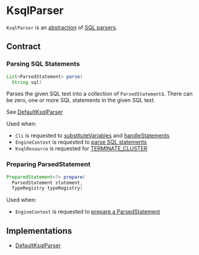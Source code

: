 # KsqlParser

`KsqlParser` is an [abstraction](#contract) of [SQL parsers](#implementations).

## Contract

### <span id="parse"> Parsing SQL Statements

```java
List<ParsedStatement> parse(
  String sql)
```

Parses the given SQL text into a collection of `ParsedStatement`s. There can be zero, one or more SQL statements in the given SQL text.

See [DefaultKsqlParser](DefaultKsqlParser.md#parse)

Used when:

* `Cli` is requested to [substituteVariables](cli/Cli.md#substituteVariables) and [handleStatements](cli/Cli.md#handleStatements)
* `EngineContext` is requested to [parse SQL statements](EngineContext.md#parse)
* `KsqlResource` is requested for [TERMINATE_CLUSTER](rest/KsqlResource.md#TERMINATE_CLUSTER)

### <span id="prepare"> Preparing ParsedStatement

```java
PreparedStatement<?> prepare(
  ParsedStatement statement,
  TypeRegistry typeRegistry)
```

Used when:

* `EngineContext` is requested to [prepare a ParsedStatement](EngineContext.md#prepare)

## Implementations

* [DefaultKsqlParser](DefaultKsqlParser.md)
